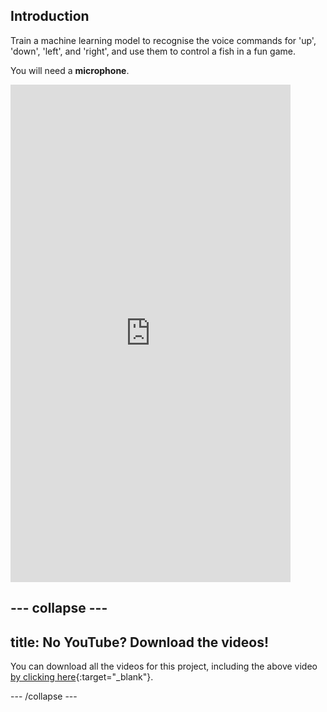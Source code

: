 ## Introduction

Train a machine learning model to recognise the voice commands for 'up', 'down', 'left', and 'right', and use them to control a fish in a fun game.

You will need a **microphone**.

<html>
    <iframe style="max-width: 448px;" width="100%" height="796" src="https://www.youtube.com/embed/KTEbci5jYwA?rel=0&cc_load_policy=1" frameborder="0" allow="accelerometer; autoplay; clipboard-write; encrypted-media; gyroscope; picture-in-picture; web-share" referrerpolicy="strict-origin-when-cross-origin" allowfullscreen></iframe>    
</html>

--- collapse ---
---
title: No YouTube? Download the videos!
---

You can download all the videos for this project, including the above video [by clicking here](https://rpf.io/p/en/fish-food-go){:target="_blank"}. 


--- /collapse ---
